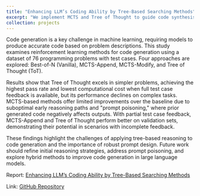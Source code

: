 ```yaml
---
title: "Enhancing LLM’s Coding Ability by Tree-Based Searching Methods"
excerpt: "We implement MCTS and Tree of Thought to guide code synthesis based on execution feedback.<br/><img src='/images/projects/tree-search.png'>"
collection: projects
---
```


Code generation is a key challenge in machine learning, requiring models to produce accurate code based on problem descriptions. This study examines reinforcement learning methods for code generation using a dataset of 76 programming problems with test cases. Four approaches are explored: Best-of-N (Vanilla), MCTS-Append, MCTS-Modify, and Tree of Thought (ToT).

Results show that Tree of Thought excels in simpler problems, achieving the highest pass rate and lowest computational cost when full test case feedback is available, but its performance declines on complex tasks. MCTS-based methods offer limited improvements over the baseline due to suboptimal early reasoning paths and "prompt poisoning," where prior generated code negatively affects outputs. With partial test case feedback, MCTS-Append and Tree of Thought perform better on validation sets, demonstrating their potential in scenarios with incomplete feedback.

These findings highlight the challenges of applying tree-based reasoning to code generation and the importance of robust prompt design. Future work should refine initial reasoning strategies, address prompt poisoning, and explore hybrid methods to improve code generation in large language models.

Report: [Enhancing LLM’s Coding Ability by Tree-Based Searching Methods](/files/projects/Reinforced_Learning_Project_Report.pdf)

Link: [GitHub Repository](https://github.com/Painkillerzzz/code_contest)